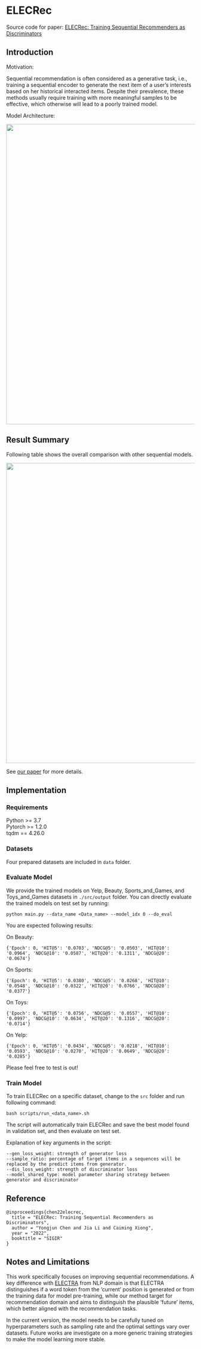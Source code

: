 # ELECRec

Source code for paper: [ELECRec: Training Sequential Recommenders as Discriminators](https://arxiv.org/pdf/2204.02011.pdf)

## Introduction


Motivation: 

Sequential recommendation is often considered as a generative task, i.e., training a sequential encoder to generate the next item of a user’s interests based on her historical interacted items. Despite their prevalence, these methods usually require training with more meaningful samples to be effective, which otherwise will lead to
a poorly trained model.


Model Architecture:

<img src="./img/overview.png" width="800">

## Result Summary

Following table shows the overall comparison with other sequential models.

<img src="./img/result_summary.png" width="800">

See [our paper](https://arxiv.org/pdf/2204.02011.pdf) for more details. 


## Implementation
### Requirements

Python >= 3.7  
Pytorch >= 1.2.0  
tqdm == 4.26.0 

### Datasets

Four prepared datasets are included in `data` folder.


### Evaluate Model

We provide the trained models on Yelp, Beauty, Sports_and_Games, and Toys_and_Games datasets in `./src/output` folder. You can directly evaluate the trained models on test set by running:

```
python main.py --data_name <Data_name> --model_idx 0 --do_eval
```

You are expected following results:


On Beauty:

```
{'Epoch': 0, 'HIT@5': '0.0703', 'NDCG@5': '0.0503', 'HIT@10': '0.0964', 'NDCG@10': '0.0587', 'HIT@20': '0.1311', 'NDCG@20': '0.0674'}
```

On Sports:

```
{'Epoch': 0, 'HIT@5': '0.0380', 'NDCG@5': '0.0268', 'HIT@10': '0.0548', 'NDCG@10': '0.0322', 'HIT@20': '0.0766', 'NDCG@20': '0.0377'}
```

On Toys:

```
{'Epoch': 0, 'HIT@5': '0.0756', 'NDCG@5': '0.0557', 'HIT@10': '0.0997', 'NDCG@10': '0.0634', 'HIT@20': '0.1316', 'NDCG@20': '0.0714'}
```

On Yelp:

```
{'Epoch': 0, 'HIT@5': '0.0434', 'NDCG@5': '0.0218', 'HIT@10': '0.0593', 'NDCG@10': '0.0270', 'HIT@20': '0.0649', 'NDCG@20': '0.0285'}
```

Please feel free to test is out!

### Train Model

To train ELECRec on a specific dataset, change to the `src` folder and run following command: 

```
bash scripts/run_<data_name>.sh
```

The script will automatically train ELECRec and save the best model found in validation set, and then evaluate on test set.

Explanation of key arguments in the script:

```
--gen_loss_weight: strength of generator loss    
--sample_ratio: percentage of target items in a sequences will be replaced by the predict items from generator.     
--dis_loss_weight: strength of discriminator loss
--model_shared_type: model parameter sharing strategy between generator and discriminator
```

## Reference

```
@inproceedings{chen22elecrec,
  title = "ELECRec: Training Sequential Recommenders as Discriminators",
  author = "Yongjun Chen and Jia Li and Caiming Xiong",
  year = "2022",
  booktitle = "SIGIR"
}
```

## Notes and Limitations

This work specifically focuses on improving sequential recommendations. A key difference with [ELECTRA](https://arxiv.org/abs/2003.10555) from NLP domain is that ELECTRA distinguishes if a word token from the ‘current’ position is generated or from the training data for model pre-training, while our method target for recommendation domain and aims to distinguish the plausible ‘future’ items, which better aligned with the recommendation tasks. 

In the current version, the model needs to be carefully tuned on hyperparameters such as sampling rate and the optimal settings vary over datasets. Future works are investigate on a more generic training strategies to make the model learning more stable.